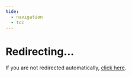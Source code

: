 ```yaml
---
hide:
  - navigation
  - toc
---
```


<script>
window.location.href = "/#quickstart";
</script>

# Redirecting...

If you are not redirected automatically, [click here](index.md/#quickstart).
